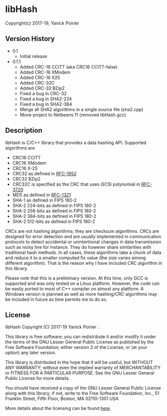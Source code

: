 # libHash
Copyright(c) 2017-19, Yanick Poirier

## Version History

- 0.1
    - Initial release
- 0.1.1
    - Added CRC-16 CCITT (aka CRC16 CCITT-false)
    - Added CRC-16 XModem
    - Added CRC-16 X25
    - Added CRC-32C
    - Added CRC-32 BZip2
    - Fixed a bug in CRC-32
    - Fixed a bug in SHA2-224
    - Fixed a bug in SHA2-384
    - Merge all SHA2 algorithms in a single source file (sha2.cpp)
    - Move project to Netbeans 11 (removed libHash.gcc)

## Description
libHash is C/C++ library that provides a data hashing API. Supported algorithms are

* CRC16 CCITT
* CRC16 XModem
* CRC16 X-25
* CRC32 as defined in [RFC-1952](https://tools.ietf.org/html/rfc1952)
* CRC32 BZip2
* CRC32C is specified as the CRC that uses iSCSI polynomial in [RFC-3720](https://tools.ietf.org/html/rfc3720)
* MD5 as defined in [RFC-1321](https://tools.ietf.org/html/rfc1321)
* SHA-1 as defined in FIPS 180-2
* SHA-2 224-bits as defined in FIPS 180-2
* SHA-2 256-bits as defined in FIPS 180-2
* SHA-2 384-bits as defined in FIPS 180-2
* SHA-2 512-bits as defined in FIPS 180-2

CRCs are not hashing algorithms; they are checksum algorithms. CRCs are designed for error
detection and are usually implemented in communication protocols to detect accidental or
unintentional changes in data transmission such as noisy line for instance. They do however
share similarities with traditional hash methods. In all cases, these algorithms take a
chunk of data and reduce it to a smaller computed fix value (the size varies among
different algorithm). That is the reason why I have included CRC algorithm in this library.

Please note that this is a preliminary version. At this time, only GCC is supported and
was only tested on a Linux platform. However, the code can be easily ported to most of C++
compiler on almost any platform. A Windows version is planned as well as more hashing/CRC
algorithms may be included in future as time permits me to do so.

## License

libHash
Copyright (C) 2017-19 Yanick Poirier <ypoirier at hotmail.com>.

This library is free software; you can redistribute it and/or
modify it under the terms of the GNU Lesser General Public
License as published by the Free Software Foundation; either
version 3 of the License, or (at your option) any later version.

This library is distributed in the hope that it will be useful,
but WITHOUT ANY WARRANTY; without even the implied warranty of
MERCHANTABILITY or FITNESS FOR A PARTICULAR PURPOSE.  See the GNU
Lesser General Public License for more details.

You should have received a copy of the GNU Lesser General Public
License along with this library; if not, write to the Free Software
Foundation, Inc., 51 Franklin Street, Fifth Floor, Boston,
MA 02110-1301  USA

More details about the licensing can be found [here](https://www.gnu.org/licenses/lgpl-3.0.en.html).
